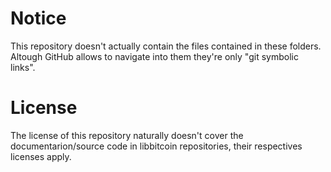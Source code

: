 # Notice

This repository doesn't actually contain the files contained in these folders. Altough GitHub allows to navigate into them they're only "git symbolic links".

# License

The license of this repository naturally doesn't cover the documentarion/source code in libbitcoin repositories, their respectives licenses apply.
